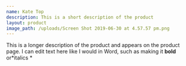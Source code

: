 ```yaml
---
name: Kate Top
description: This is a short description of the product
layout: product
image_path: /uploads/Screen Shot 2019-06-30 at 4.57.57 pm.png
---
```


This is a longer description of the product and appears on the product page. I can edit text here like I would in Word, such as making it **bold** or\*italics \*